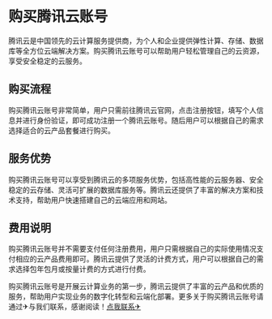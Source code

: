 # 购买腾讯云账号

腾讯云是中国领先的云计算服务提供商，为个人和企业提供弹性计算、存储、数据库等全方位云端解决方案。购买腾讯云账号可以帮助用户轻松管理自己的云资源，享受安全稳定的云服务。

## 购买流程

购买腾讯云账号非常简单，用户只需前往腾讯云官网，点击注册按钮，填写个人信息并进行身份验证，即可成功注册一个腾讯云账号。随后用户可以根据自己的需求选择适合的云产品套餐进行购买。

## 服务优势

购买腾讯云账号可以享受到腾讯云的多项服务优势，包括高性能的云服务器、安全稳定的云存储、灵活可扩展的数据库服务等。腾讯云还提供了丰富的解决方案和技术支持，帮助用户快速搭建自己的云端应用和网站。

## 费用说明

购买腾讯云账号并不需要支付任何注册费用，用户只需根据自己的实际使用情况支付相应的云产品费用即可。腾讯云提供了灵活的计费方式，用户可以根据自己的需求选择包年包月或按量计费的方式进行付费。

购买腾讯云账号是开展云计算业务的第一步，腾讯云提供了丰富的云产品和优质的服务，帮助用户实现业务的数字化转型和云端化部署。更多关于购买腾讯云账号请通过✈与我们联系，感谢阅读！[点我联系✈](https://help.G208.com)
